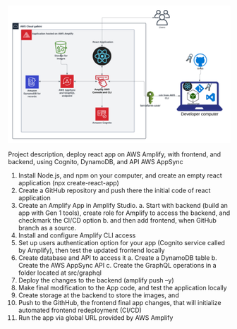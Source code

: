 ![Alt text](/serverless_app_with_AWS_Amplify.png)

Project description, deploy react app on AWS Amplify, with frontend, and backend, using Cognito, DynamoDB, and API AWS AppSync

1.	Install Node.js, and npm on your computer, and create an empty react application (npx create-react-app)
2.	Create a GitHub repository and push there the initial code of react application
3.	Create an Amplify App in Amplify Studio. 
a.	Start with backend (build an app with Gen 1 tools), create role for Amplify to access the backend, and checkmark the CI/CD option
b.	and then add frontend, when GitHub branch as a source. 
4.	Install and configure Amplify CLI access
5.	Set up users authentication option for your app (Cognito service called by Amplify), then test the updated frontend locally
6.	Create database and API to access it
a.	Create a DynamoDB table
b.	Create the AWS AppSync API
c.	Create the GraphQL operations in a folder located at src/graphql
7.	Deploy the changes to the backend (amplify push –y)
8.	Make final modification to the App code, and test the application locally 
9.	Create storage at the backend to store the images, and 
10.	Push to the GithHub, the frontend final app changes, that will initialize automated frontend redeployment (CI/CD)
11.	Run the app via global URL provided by AWS Amplify
